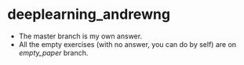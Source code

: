 # deeplearning_andrewng

- The master branch is my own answer.
- All the empty exercises (with no answer, you can do by self) are on *empty_paper* branch.
